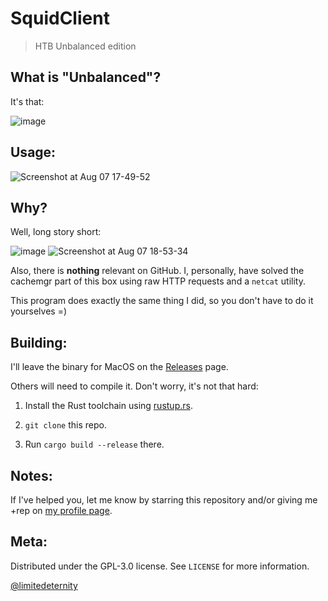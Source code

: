 # SquidClient
> HTB Unbalanced edition

## What is "Unbalanced"?

It's that:

![image](https://user-images.githubusercontent.com/24318966/89657703-24c96200-d8d6-11ea-80f0-41f4c7e624e4.png)

## Usage:

![Screenshot at Aug 07 17-49-52](https://user-images.githubusercontent.com/24318966/89657845-69ed9400-d8d6-11ea-92fa-960cf17fff63.png)

## Why?

Well, long story short:

![image](https://user-images.githubusercontent.com/24318966/89657996-a6b98b00-d8d6-11ea-817d-2f2deb426400.png)
![Screenshot at Aug 07 18-53-34](https://user-images.githubusercontent.com/24318966/89664167-6579a900-d8df-11ea-8b8e-6d732b767a30.png)

Also, there is **nothing** relevant on GitHub. I, personally, have solved the cachemgr part of this box using raw HTTP requests and a `netcat` utility.

This program does exactly the same thing I did, so you don't have to do it yourselves =)

## Building:

I'll leave the binary for MacOS on the [Releases](https://github.com/limitedeternity/squidclient/releases) page.

Others will need to compile it. Don't worry, it's not that hard:

1. Install the Rust toolchain using [rustup.rs](https://rustup.rs/).

2. `git clone` this repo.

3. Run `cargo build --release` there.

## Notes:

If I've helped you, let me know by starring this repository and/or giving me +rep on [my profile page](https://app.hackthebox.eu/profile/369200).

## Meta:

Distributed under the GPL-3.0 license. See ``LICENSE`` for more information.

[@limitedeternity](https://github.com/limitedeternity)
